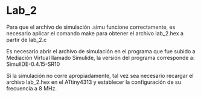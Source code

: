 # Lab_2

Para que el archivo de simulación .simu funcione correctamente, es necesario aplicar el comando make para obtener el archivo lab_2.hex a partir de lab_2.c

Es necesario abrir el archivo de simulación en el programa que fue subido a Mediación Virtual llamado Simulide, la versión del programa corresponde a: SimulIDE-0.4.15-SR10

Si la simulación no corre apropiadamente, tal vez sea necesario recargar el archivo lab_2.hex en el ATtiny4313 y establecer la configuración de su frecuencia a 8 MHz.